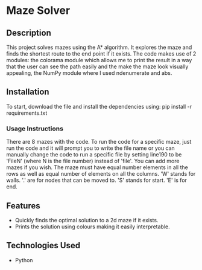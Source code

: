 # Maze Solver

## Description
This project solves mazes using the A* algorithm. It explores the maze and finds the shortest route to the end point
if it exists.
The code makes use of 2 modules: the colorama module which allows me to print the result in a way that
the user can see the path easily and the make the maze look visually appealing, the NumPy module where I used ndenumerate and abs.

## Installation
To start, download the file and install the dependencies using: pip install -r requirements.txt

### Usage Instructions
There are 8 mazes with the code. To run the code for a specific maze, just run the code and it will prompt you to write the file name or you can manually change the code to run a specific file by setting line190 to be 'FileN' (where N is the file number) instead of 'file'.
You can add more mazes if you wish.
The maze must have equal number elements in all the rows as well as equal number of elements on all the columns. 'W' stands for walls. '.' are for nodes that can be moved to. 'S' stands for start. 'E' is for end.

## Features
- Quickly finds the optimal solution to a 2d maze if it exists.
- Prints the solution using colours making it easily interpretable.

## Technologies Used
- Python
